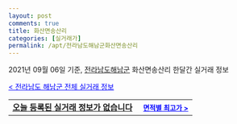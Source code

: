 ```yaml
---
layout: post
comments: true
title: 화산면송산리
categories: [실거래가]
permalink: /apt/전라남도해남군화산면송산리
---
```


2021년 09월 06일 기준, <a href="/apt/전라남도해남군">전라남도해남군</a> 화산면송산리 한달간 실거래 정보

<a style="color: blue;" href="/apt/전라남도해남군">< 전라남도 해남군 전체 실거래 정보</a>
<!---- start ---->
<table>
  <tr>
    <td colspan="4" style="font-weight: bold;"><a href="/apt/전라남도해남군화산면송산리{name_without_space}">오늘 등록된 실거래 정보가 없습니다</a> &nbsp;&nbsp;&nbsp; <a style="color: blue; font-size: smaller;" href="/apt/전라남도해남군화산면송산리{name_without_space}">면적별 최고가 ></a></td>
  </tr>
    
</table>
<!---- end ---->
    